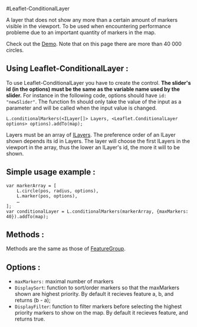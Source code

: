 #Leaflet-ConditionalLayer

A layer that does not show any more than a certain amount of markers visible in the viewport. To be used when encountering performance probleme due to an important quantity of markers in the map.

Check out the [Demo](http://eclipse1979.github.io/Leaflet.ConditionalLayer/example/leaflet-conditionalLayer2.html). Note that on this page there are more than 40 000 circles.

## Using Leaflet-ConditionalLayer :

To use Leaflet-ConditionalLayer you have to create the control. **The slider's id (in the options) must be the same as the variable name used by the slider.** For instance in the following code, options should have `id: "newSlider"`. The function fn should only take the value of the input as a parameter and will be called when the input value is changed.

    L.conditionalMarkers(<ILayer[]> Layers, <Leaflet.ConditionalLayer options> options).addTo(map);
    
Layers must be an array of [ILayers](http://leafletjs.com/reference.html#ilayer).
The preference order of an ILayer shown depends its id in Layers. The layer will choose the first ILayers in the viewport in the array, thus the lower an ILayer's id, the more it will to be shown.

## Simple usage example :

    var markerArray = [
    	L.circle(pos, radius, options),
    	L.marker(pos, options),
    	…
    ];
    var conditionalLayer = L.conditionalMarkers(markerArray, {maxMarkers: 40}).addTo(map);

## Methods :

Methods are the same as those of [FeatureGroup](http://leafletjs.com/reference.html#featuregroup).

## Options :
* `maxMarkers:` maximal number of markers
* `DisplaySort`: function to sort/order markers so that the maxMarkers shown are highest priority. By default it recieves feature a, b, and returns (b - a); 
* `DisplayFilter`: function to filter markers before selecting the highest priority markers to show on the map. By default it recieves feature, and returns true.


